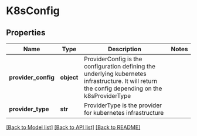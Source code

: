 # K8sConfig

## Properties
Name | Type | Description | Notes
------------ | ------------- | ------------- | -------------
**provider_config** | **object** | ProviderConfig is the configuration defining the underlying kubernetes infrastructure. It will return the config depending on the k8sProviderType | 
**provider_type** | **str** | ProviderType is the provider for kubernetes infrastructure | 

[[Back to Model list]](../README.md#documentation-for-models) [[Back to API list]](../README.md#documentation-for-api-endpoints) [[Back to README]](../README.md)

